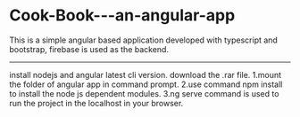 # Cook-Book---an-angular-app
This is a simple angular based application developed with typescript and bootstrap, firebase is used as the backend.

---------------------------------------------
install nodejs and angular latest cli version.
download the .rar file.
1.mount the folder of angular app in command prompt.
2.use command npm install to install the node js dependent modules.
3.ng serve command is used to run the project in the localhost in your browser.


